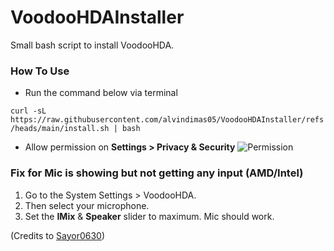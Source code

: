 # VoodooHDAInstaller
Small bash script to install VoodooHDA.

### How To Use
- Run the command below via terminal

```curl -sL https://raw.githubusercontent.com/alvindimas05/VoodooHDAInstaller/refs/heads/main/install.sh | bash```
- Allow permission on <b>Settings > Privacy & Security</b>
![Permission](permission.png)

### Fix for Mic is showing but not getting any input (AMD/Intel)

1. Go to the System Settings > VoodooHDA.
2. Then select your microphone.
3. Set the **IMix** & **Speaker** slider to maximum.
Mic should work.

(Credits to [Sayor0630](https://github.com/Sayor0630))